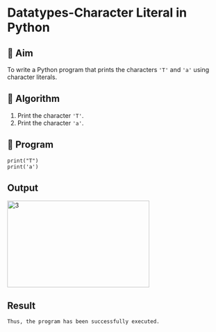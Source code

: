 # Datatypes-Character Literal in Python

## 🎯 Aim
To write a Python program that prints the characters `'T'` and `'a'` using character literals.

## 🧠 Algorithm
1. Print the character `'T'`.
2. Print the character `'a'`.

## 🧾 Program
```
print("T")
print('a')
```
## Output
<img width="327" height="200" alt="3" src="https://github.com/user-attachments/assets/03aeb4f4-dc87-4d74-aef1-7e8ee427146b" />



## Result
    Thus, the program has been successfully executed. 
